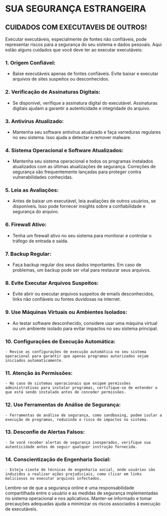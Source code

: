 # SUA SEGURANÇA ESTRANGEIRA
## CUIDADOS COM EXECUTAVEIS DE OUTROS!
Executar executáveis, especialmente de fontes não confiáveis, pode representar riscos para a segurança do seu sistema e dados pessoais. Aqui estão alguns cuidados que você deve ter ao executar executáveis:

### 1. **Origem Confiável:**
   - Baixe executáveis apenas de fontes confiáveis. Evite baixar e executar arquivos de sites suspeitos ou desconhecidos.

### 2. **Verificação de Assinaturas Digitais:**
   - Se disponível, verifique a assinatura digital do executável. Assinaturas digitais ajudam a garantir a autenticidade e integridade do arquivo.

### 3. **Antivírus Atualizado:**
   - Mantenha seu software antivírus atualizado e faça varreduras regulares no seu sistema. Isso ajuda a detectar e remover malware.

### 4. **Sistema Operacional e Software Atualizados:**
   - Mantenha seu sistema operacional e todos os programas instalados atualizados com as últimas atualizações de segurança. Correções de segurança são frequentemente lançadas para proteger contra vulnerabilidades conhecidas.

### 5. **Leia as Avaliações:**
   - Antes de baixar um executável, leia avaliações de outros usuários, se disponíveis. Isso pode fornecer insights sobre a confiabilidade e segurança do arquivo.

### 6. **Firewall Ativo:**
   - Tenha um firewall ativo no seu sistema para monitorar e controlar o tráfego de entrada e saída.

### 7. **Backup Regular:**
   - Faça backup regular dos seus dados importantes. Em caso de problemas, um backup pode ser vital para restaurar seus arquivos.

### 8. **Evite Executar Arquivos Suspeitos:**
   - Evite abrir ou executar arquivos suspeitos de emails desconhecidos, links não confiáveis ou fontes duvidosas na internet.

### 9. **Use Máquinas Virtuais ou Ambientes Isolados:**
   - Ao testar software desconhecido, considere usar uma máquina virtual ou um ambiente isolado para evitar impactos no seu sistema principal.

### 10. **Configurações de Execução Automática:**
    - Revise as configurações de execução automática no seu sistema operacional para garantir que apenas programas autorizados sejam iniciados automaticamente.

### 11. **Atenção às Permissões:**
    - No caso de sistemas operacionais que exigem permissões administrativas para instalar programas, certifique-se de entender o que está sendo instalado antes de conceder permissões.

### 12. **Use Ferramentas de Análise de Segurança:**
    - Ferramentas de análise de segurança, como sandboxing, podem isolar a execução de programas, reduzindo o risco de impactos no sistema.

### 13. **Desconfie de Alertas Falsos:**
    - Se você receber alertas de segurança inesperados, verifique sua autenticidade antes de seguir qualquer instrução fornecida.

### 14. **Conscientização de Engenharia Social:**
    - Esteja ciente de técnicas de engenharia social, onde usuários são induzidos a realizar ações prejudiciais, como clicar em links maliciosos ou executar arquivos infectados.

Lembre-se de que a segurança online é uma responsabilidade compartilhada entre o usuário e as medidas de segurança implementadas no sistema operacional e nos aplicativos. Manter-se informado e tomar precauções adequadas ajuda a minimizar os riscos associados à execução de executáveis.

